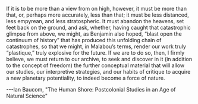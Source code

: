 If it is to be more than a view from on high, however, it must be more than
that, or, perhaps more accurately, less than that; it must be less distanced,
less empyrean, and less stratospheric. It must abandon the heavens, set feet
back on the ground, and ask, whether, having caught that catastrophic glimpse
from above, we might, as Benjamin also hoped, “blast open the continuum of
history” that has produced this unfolding chain of catastrophes, so that we
might, in Malabou’s terms, render our work truly “plastique,” truly explosive
for the future. If we are to do so, then, I firmly believe, we must return
to our archive, to seek and discover in it (in addition to the concept of
freedom) the further conceptual material that will allow our studies, our
interpretive strategies, and our habits of critique to acquire a new planetary
potentiality, to indeed become a force of nature.

---Ian Baucom, "The Human Shore: Postcolonial Studies in an Age of Natural
Science"
